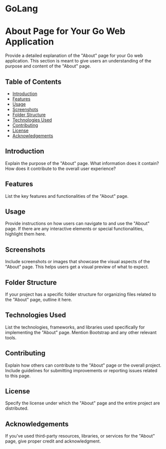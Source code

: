 # GoLang
# About Page for Your Go Web Application

Provide a detailed explanation of the "About" page for your Go web application. This section is meant to give users an understanding of the purpose and content of the "About" page.

## Table of Contents

- [Introduction](#introduction)
- [Features](#features)
- [Usage](#usage)
- [Screenshots](#screenshots)
- [Folder Structure](#folder-structure)
- [Technologies Used](#technologies-used)
- [Contributing](#contributing)
- [License](#license)
- [Acknowledgements](#acknowledgements)

## Introduction

Explain the purpose of the "About" page. What information does it contain? How does it contribute to the overall user experience?

## Features

List the key features and functionalities of the "About" page.

## Usage

Provide instructions on how users can navigate to and use the "About" page. If there are any interactive elements or special functionalities, highlight them here.

## Screenshots

Include screenshots or images that showcase the visual aspects of the "About" page. This helps users get a visual preview of what to expect.

## Folder Structure

If your project has a specific folder structure for organizing files related to the "About" page, outline it here.

## Technologies Used

List the technologies, frameworks, and libraries used specifically for implementing the "About" page. Mention Bootstrap and any other relevant tools.

## Contributing

Explain how others can contribute to the "About" page or the overall project. Include guidelines for submitting improvements or reporting issues related to this page.

## License

Specify the license under which the "About" page and the entire project are distributed.

## Acknowledgements

If you've used third-party resources, libraries, or services for the "About" page, give proper credit and acknowledgment.

